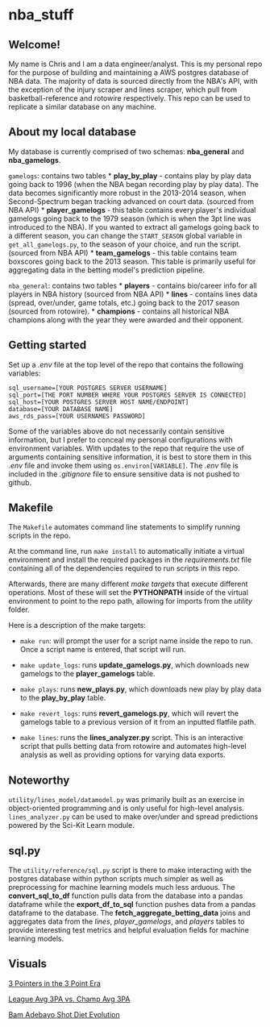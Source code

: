 # nba_stuff

## Welcome!

My name is Chris and I am a data engineer/analyst. This is my personal repo for the purpose of building and maintaining a AWS postgres database of NBA data. The majority of data is sourced directly from the NBA's API, with the exception of the injury scraper and lines scraper, which pull from basketball-reference and rotowire respectively. This repo can be used to replicate a similar database on any machine.

## About my local database

My database is currently comprised of two schemas: **nba_general** and **nba_gamelogs**.

`gamelogs`: contains two tables
    * **play_by_play** - contains play by play data going back to 1996 (when the NBA began recording play by play data). The data becomes significantly more robust in the 2013-2014 season, when Second-Spectrum began tracking advanced on court data. (sourced from NBA API)
    * **player_gamelogs** - this table contains every player's individual gamelogs going back to the 1979 season (which is when the 3pt line was introduced to the NBA). If you wanted to extract all gamelogs going back to a different season, you can change the `START_SEASON` global variable in `get_all_gamelogs.py`, to the season of your choice, and run the script. (sourced from NBA API)
    * **team_gamelogs** - this table contains team boxscores going back to the 2013 season. This table is primarily useful for aggregating data in the betting model's prediction pipeline.

`nba_general`: contains two tables
    * **players** - contains bio/career info for all players in NBA history (sourced from NBA API)
    * **lines** - contains lines data (spread, over/under, game totals, etc.) going back to the 2017 season (sourced from rotowire).
    * **champions** - contains all historical NBA champions along with the year they were awarded and their opponent.

## Getting started

Set up a _.env_ file at the top level of the repo that contains the following variables:

```
sql_username=[YOUR POSTGRES SERVER USERNAME]
sql_port=[THE PORT NUMBER WHERE YOUR POSTGRES SERVER IS CONNECTED]
sql_host=[YOUR POSTGRES SERVER HOST NAME/ENDPOINT]
database=[YOUR DATABASE NAME]
aws_rds_pass=[YOUR USERNAMES PASSWORD]
```

Some of the variables above do not necessarily contain sensitive information, but I prefer to conceal my personal configurations with environment variables. With updates to the repo that require the use of arguments containing sensitive information, it is best to store them in this _.env_ file and invoke them using `os.environ[VARIABLE]`. The _.env_ file is included in the _.gitignore_ file to ensure sensitive data is not pushed to github.

## Makefile

The `Makefile` automates command line statements to simplify running scripts in the repo.

At the command line, run `make install` to automatically initiate a virtual environment and install the required packages in the _requirements.txt_ file containing all of the dependencies required to run scripts in this repo. 

Afterwards, there are many different _make targets_ that execute different operations. Most of these will set the **PYTHONPATH** inside of the virtual environment to point to the repo path, allowing for imports from the _utility_ folder.

Here is a description of the make targets:

* `make run`: will prompt the user for a script name inside the repo to run. Once a script name is entered, that script will run.

* `make update_logs`: runs **update_gamelogs.py**, which downloads new gamelogs to the **player_gamelogs** table.

* `make plays`: runs **new_plays.py**, which downloads new play by play data to the **play_by_play** table.

* `make revert_logs`: runs **revert_gamelogs.py**, which will revert the gamelogs table to a previous version of it from an inputted flatfile path.

* `make lines`: runs the **lines_analyzer.py** script. This is an interactive script that pulls betting data from rotowire and automates high-level analysis as well as providing options for varying data exports.


## Noteworthy

`utility/lines_model/datamodel.py` was primarily built as an exercise in object-oriented programming and is only useful for high-level analysis. `lines_analyzer.py` can be used to make over/under and spread predictions powered by the Sci-Kit Learn module.

## sql.py

The `utility/reference/sql.py` script is there to make interacting with the postgres database within python scripts much simpler as well as preprocessing for machine learning models much less arduous. The **convert_sql_to_df** function pulls data from the database into a pandas dataframe while the **export_df_to_sql** function pushes data from a pandas dataframe to the database. The **fetch_aggregate_betting_data** joins and aggregates data from the _lines_, _player_gamelogs_, and _players_ tables to provide interesting test metrics and helpful evaluation fields for machine learning models.

## Visuals

[3 Pointers in the 3 Point Era](https://datawrapper.dwcdn.net/k4ecb/2/)

[League Avg 3PA vs. Champ Avg 3PA](https://datawrapper.dwcdn.net/LMIbM/2/)

[Bam Adebayo Shot Diet Evolution](https://www.datawrapper.de/_/VPKe1/)
